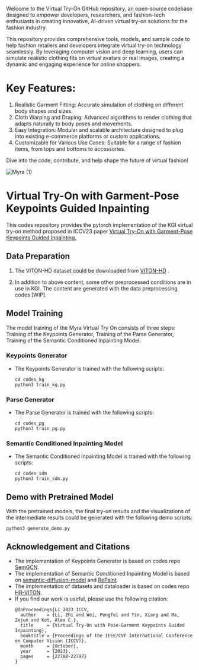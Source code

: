
Welcome to the Virtual Try-On GitHub repository, an open-source codebase designed to empower developers, researchers, and fashion-tech enthusiasts in creating innovative, AI-driven virtual try-on solutions for the fashion industry.

This repository provides comprehensive tools, models, and sample code to help fashion retailers and developers integrate virtual try-on technology seamlessly. By leveraging computer vision and deep learning, users can simulate realistic clothing fits on virtual avatars or real images, creating a dynamic and engaging experience for online shoppers.

# Key Features:
1. Realistic Garment Fitting: Accurate simulation of clothing on different body shapes and sizes.
2. Cloth Warping and Draping: Advanced algorithms to render clothing that adapts naturally to body poses and movements.
3. Easy Integration: Modular and scalable architecture designed to plug into existing e-commerce platforms or custom applications.
4. Customizable for Various Use Cases: Suitable for a range of fashion items, from tops and bottoms to accessories.

Dive into the code, contribute, and help shape the future of virtual fashion!

![Myra (1)](https://github.com/user-attachments/assets/1cd3a3cb-4b04-435c-9088-f64f1d6d5c9a)


# Virtual Try-On with Garment-Pose Keypoints Guided Inpainting

This codes repository provides the pytorch implementation of the KGI virtual try-on method proposed in ICCV23 paper [Virtual Try-On with Garment-Pose Keypoints Guided Inpainting.](https://openaccess.thecvf.com/content/ICCV2023/papers/Li_Virtual_Try-On_with_Pose-Garment_Keypoints_Guided_Inpainting_ICCV_2023_paper.pdf)


## Data Preparation
1. The VITON-HD dataset could be downloaded from [VITON-HD](https://www.dropbox.com/s/10bfat0kg4si1bu/zalando-hd-resized.zip?dl=0) .
   
2. In addition to above content, some other preprocessed conditions are in use in KGI. The content are generated with the data preprocessing codes [WIP]. 
   
## Model Training
The model training of the Myra Virtual Try On consists of three steps: Training of the Keypoints Generator, Training of the Parse Generator, Training of the Semantic Conditioned Inpainting Model.

### Keypoints Generator
* The Keypoints Generator is trained with the following scripts:
   ```
   cd codes_kg
   python3 train_kg.py
   ```
 ### Parse Generator
* The Parse Generator is trained with the following scripts:
  ```
  cd codes_pg
  python3 train_pg.py
  ```
 ### Semantic Conditioned Inpainting Model
* The Semantic Conditioned Inpainting Model is trained with the following scripts:
  ```
  cd codes_sdm
  python3 train_sdm.py
  ```

## Demo with Pretrained Model
   With the pretrained models, the final try-on results and the visualizations of the intermediate results could be generated with the following demo scripts:
   ```
   python3 generate_demo.py
   ```
  ## Acknowledgement and Citations
* The implementation of Keypoints Generator is based on codes repo [SemGCN](https://github.com/garyzhao/SemGCN).
* The implementation of Semantic Conditioned Inpainting Model is based on [semantic-diffusion-model](https://github.com/WeilunWang/semantic-diffusion-model) and [RePaint](https://github.com/andreas128/RePaint).
* The implementation of datasets and dataloader is based on codes repo [HR-VITON](https://github.com/sangyun884/HR-VITON).
* If you find our work is useful, please use the following citation:
  ```
  @InProceedings{Li_2023_ICCV,
    author    = {Li, Zhi and Wei, Pengfei and Yin, Xiang and Ma, Zejun and Kot, Alex C.},
    title     = {Virtual Try-On with Pose-Garment Keypoints Guided Inpainting},
    booktitle = {Proceedings of the IEEE/CVF International Conference on Computer Vision (ICCV)},
    month     = {October},
    year      = {2023},
    pages     = {22788-22797}
  }
  ```
